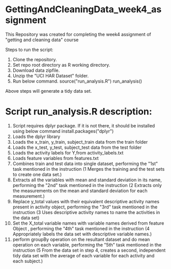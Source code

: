 # GettingAndCleaningData_week4_assignment

This Repository was created for completing the week4 assignment of "getting and cleaning data" course

Steps to run  the script:

1. Clone the repository.
2. Set repo root directory as R working directory.
3. Download data zipfile.
4. Unzip the "UCI HAR Dataset" folder.
5. Run below command.
   source("run_analysis.R")
   run_analysis()
   
Above steps will generate a tidy data set.

# Script run_analysis.R description:

1. Script requires dplyr package. If it is not there, it should be installed using below command
   install.packages("dplyr")
2. Loads the dplyr library
3. Loads the x_train, y_train, subject_train data from the train folder
4. Loads the x_test, y_test, subject_test data from the test folder
5. Loads the activity labels for Y,from activity_labels.txt
6. Loads feature variables from features.txt
7. Combines train and test data into single dataset, performing the "1st" task mentioned in the instruction (1 Merges the training and the test sets to create one data set.)
8. Extracts all the variables with mean and standard deviation in its name, performing the "2nd" task mentioned in the instruction (2 Extracts only the measurements on the mean and standard deviation for each measurement.)
9. Replace y_total values with their equivalent descriptive activity names present in activity object, performing the "3rd" task mentioned in the instruction (3 Uses descriptive activity names to name the activities in the data set)
10. Set the X_total variable names with variable names derived from feature Object , performing the "4th" task mentioned in the instruction (4 Appropriately labels the data set with descriptive variable names.)
11.  perform groupBy operation on the resultant dataset and do mean operation on each variable, performing the "5th" task mentioned in the instruction (5 From the data set in step 4, creates a second, independent tidy data set with the average of each variable for each activity and each subject.)

